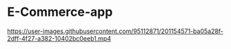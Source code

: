# E-Commerce-app

https://user-images.githubusercontent.com/95112871/201154571-ba05a28f-2dff-4f27-a382-10402bc0eeb1.mp4

